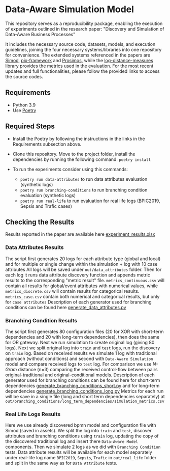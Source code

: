 # Data-Aware Simulation Model

This repository serves as a reproducibility package, enabling the execution of experiments outlined in the research paper: "Discovery and Simulation of Data-Aware Business
Processes"

It includes the necessary source code, datasets, models, and execution guidelines, joining the four necessary systems/libraries into one repository for convenience. The extended systems referenced in the papers are [Simod](https://github.com/AutomatedProcessImprovement/Simod), [pix-framework](https://github.com/AutomatedProcessImprovement/pix-framework) and [Prosimos](https://github.com/AutomatedProcessImprovement/Prosimos), while the [log-distance-measures](https://github.com/AutomatedProcessImprovement/log-distance-measures) library provides the metrics used in the evaluation. For the most recent updates and full functionalities, please follow the provided links to access the source codes.



## Requirements
* Python 3.9
* Use [Poetry](https://python-poetry.org/)



## Required Steps

* Install the Poetry by following the instructions in the links in the Requirements subsection above.

* Clone this repository. Move to the project folder, install the dependencies by running the following command: `poetry install`

* To run the experiments consider using this commands:
  * `poetry run data-attributes` to run data attributes evaluation (synthetic logs)
  * `poetry run branching-conditions` to run branching condition evaluation (synthetic logs)
  * `poetry run real-life` to run evaluation for real life logs (BPIC2019, Sepsis and Trafic cases)




## Checking the Results

Results reported in the paper are available here [experiment_results.xlsx](experiment_results.xlsx)

### Data Attributes Results

The script first generates 20 logs for each attribute type (global and local) and for multiple or single change within the simulation + log with 10 case attributes
All logs will be saved under `out/data_attributes` folder. Then for each log it runs data attribute discovery function and appends metric results to the corresponding "metric result" file.
`metrics_continuous.csv` will contain all results for global/event attributes with numerical values, while `metrics_discrete.csv` will contain results for categorical results. `metrics_case.csv` contain both numerical and categorical results, but only for `case attributes`
Description of each generator used for branching conditions can be found here [generate_data_attributes.py](src%2Fscripts%2Fgenerators%2Fgenerate_data_attributes.py)

### Branching Condition Results

The script first generates 80 configuration files (20 for XOR with short-term dependencies and 20 with long-term dependencies), then does the same for OR gateway. Next we run simulation to create original log (giving 80 logs). Next we split original log into `train` and `test` logs, run the discovery on `train` log. Based on received results we simulate 1 log with traditional approach (without conditions) and second with `Data-Aware Simulation` model and compare received logs to `test` log. For comparison we use *N-Gram* distance (n=3) comparing the received control-flow between pairs original-traditional and original-conditional models.
Description of each generator used for branching conditions can be found here for short-term dependencies [generate_branching_conditions_short.py](src%2Fscripts%2Fgenerators%2Fgenerate_branching_conditions_short.py) and for long-term dependencies [generate_branching_conditions_long.py](src%2Fscripts%2Fgenerators%2Fgenerate_branching_conditions_long.py)
Metrics for each run will be save in a single file (long and short term dependencies separately) at `out/branching_conditions/long_term_dependencies/simulation_metrics.csv`

### Real Life Logs Results

Here we use already discovered bpmn model and configuration file with Simod (saved in assets). We split the log into `train` and `test`, discover attributes and branching conditions using `train` log, updating the copy of the discovered traditional log and insert there `Data-Aware Model` components. Then we simulate 2 logs as we did with `Branching Condition` tests.
Data attribute results will be available for each model separately under real-life log name `BPIC2019`, `Sepsis`, `Trafic` in `out/real_life` folder and split in the same way as for `Data Attribute` tests. 